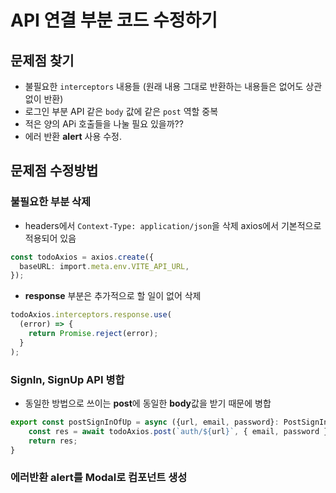 # API 연결 부분 코드 수정하기
## 문제점 찾기
- 불필요한 `interceptors` 내용들 (원래 내용 그대로 반환하는 내용들은 없어도 상관없이 반환)
- 로그인 부분 API 같은 `body` 값에 같은 `post` 역할 중복
- 적은 양의 APi 호출들을 나눌 필요 있을까?? 
- 에러 반환 **alert** 사용 수정.

## 문제점 수정방법
### 불필요한 부분 삭제
- headers에서 `Context-Type: application/json`을 삭제 axios에서 기본적으로 적용되어 있음
```typescript
const todoAxios = axios.create({
  baseURL: import.meta.env.VITE_API_URL,
});
```
- **response** 부분은 추가적으로 할 일이 없어 삭제
```typescript
todoAxios.interceptors.response.use(
  (error) => {
    return Promise.reject(error);
  }
);
```
### SignIn, SignUp API 병합
- 동일한 방법으로 쓰이는 **post**에 동일한 **body**값을 받기 때문에 병합
```typescript
export const postSignInOfUp = async ({url, email, password}: PostSignInOfUpPRops) => {
    const res = await todoAxios.post(`auth/${url}`, { email, password });
    return res;
}
```
### 에러반환 alert를 Modal로 컴포넌트 생성